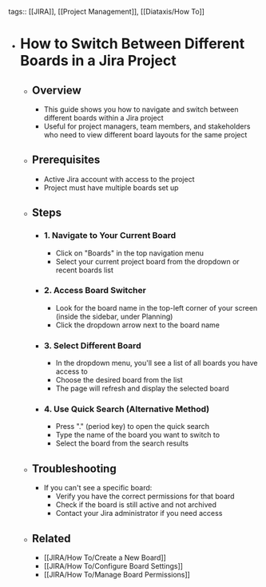 tags:: [[JIRA]], [[Project Management]], [[Diataxis/How To]]

- # How to Switch Between Different Boards in a Jira Project
	- ## Overview
		- This guide shows you how to navigate and switch between different boards within a Jira project
		- Useful for project managers, team members, and stakeholders who need to view different board layouts for the same project
	- ## Prerequisites
		- Active Jira account with access to the project
		- Project must have multiple boards set up
	- ## Steps
		- ### 1. Navigate to Your Current Board
			- Click on "Boards" in the top navigation menu
			- Select your current project board from the dropdown or recent boards list
		- ### 2. Access Board Switcher
			- Look for the board name in the top-left corner of your screen (inside the sidebar, under Planning)
			- Click the dropdown arrow next to the board name
		- ### 3. Select Different Board
			- In the dropdown menu, you'll see a list of all boards you have access to
			- Choose the desired board from the list
			- The page will refresh and display the selected board
		- ### 4. Use Quick Search (Alternative Method)
			- Press "." (period key) to open the quick search
			- Type the name of the board you want to switch to
			- Select the board from the search results
	- ## Troubleshooting
		- If you can't see a specific board:
			- Verify you have the correct permissions for that board
			- Check if the board is still active and not archived
			- Contact your Jira administrator if you need access
	- ## Related
		- [[JIRA/How To/Create a New Board]]
		- [[JIRA/How To/Configure Board Settings]]
		- [[JIRA/How To/Manage Board Permissions]]